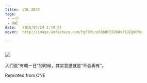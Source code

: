 ```yaml
---
title:	VOL.2056
tags:
 - 一个
 - ONE
date:	2018/05/24 1:40:24
cover:	http://image.wufazhuce.com/FgFBVirpR6bBC95VBAv75JZqOGWx

---
```

![](http://image.wufazhuce.com/FgFBVirpR6bBC95VBAv75JZqOGWx)
---

人们说“有朝一日”的时候，其实意思就是“不会再有”。
 
Reprinted from ONE
